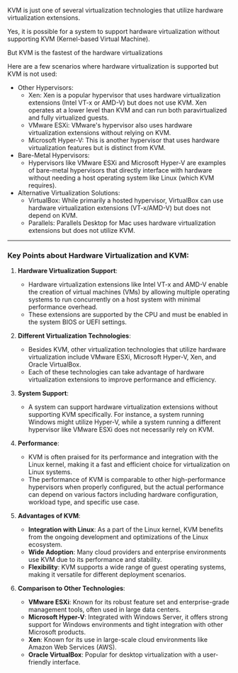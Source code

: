 
KVM is just one of several virtualization technologies that utilize hardware virtualization extensions. 

Yes, it is possible for a system to support hardware virtualization without supporting KVM (Kernel-based Virtual Machine). 

But KVM is the fastest of the hardware virtualizations 

Here are a few scenarios where hardware virtualization is supported but KVM is not used:

- Other Hypervisors:
	- Xen: Xen is a popular hypervisor that uses hardware virtualization extensions (Intel VT-x or AMD-V) but does not use KVM. Xen operates at a lower level than KVM and can run both paravirtualized and fully virtualized guests.
	- VMware ESXi: VMware's hypervisor also uses hardware virtualization extensions without relying on KVM.
	- Microsoft Hyper-V: This is another hypervisor that uses hardware virtualization features but is distinct from KVM.
- Bare-Metal Hypervisors:
	- Hypervisors like VMware ESXi and Microsoft Hyper-V are examples of bare-metal hypervisors that directly interface with hardware without needing a host operating system like Linux (which KVM requires).
- Alternative Virtualization Solutions:
	- VirtualBox: While primarily a hosted hypervisor, VirtualBox can use hardware virtualization extensions (VT-x/AMD-V) but does not depend on KVM.
	- Parallels: Parallels Desktop for Mac uses hardware virtualization extensions but does not utilize KVM.

---

### Key Points about Hardware Virtualization and KVM:

1. **Hardware Virtualization Support**:
    
    - Hardware virtualization extensions like Intel VT-x and AMD-V enable the creation of virtual machines (VMs) by allowing multiple operating systems to run concurrently on a host system with minimal performance overhead.
    - These extensions are supported by the CPU and must be enabled in the system BIOS or UEFI settings.
2. **Different Virtualization Technologies**:
    
    - Besides KVM, other virtualization technologies that utilize hardware virtualization include VMware ESXi, Microsoft Hyper-V, Xen, and Oracle VirtualBox.
    - Each of these technologies can take advantage of hardware virtualization extensions to improve performance and efficiency.
3. **System Support**:
    
    - A system can support hardware virtualization extensions without supporting KVM specifically. For instance, a system running Windows might utilize Hyper-V, while a system running a different hypervisor like VMware ESXi does not necessarily rely on KVM.
4. **Performance**:
    
    - KVM is often praised for its performance and integration with the Linux kernel, making it a fast and efficient choice for virtualization on Linux systems.
    - The performance of KVM is comparable to other high-performance hypervisors when properly configured, but the actual performance can depend on various factors including hardware configuration, workload type, and specific use case.
5. **Advantages of KVM**:
    
    - **Integration with Linux**: As a part of the Linux kernel, KVM benefits from the ongoing development and optimizations of the Linux ecosystem.
    - **Wide Adoption**: Many cloud providers and enterprise environments use KVM due to its performance and stability.
    - **Flexibility**: KVM supports a wide range of guest operating systems, making it versatile for different deployment scenarios.
6. **Comparison to Other Technologies**:
    
    - **VMware ESXi**: Known for its robust feature set and enterprise-grade management tools, often used in large data centers.
    - **Microsoft Hyper-V**: Integrated with Windows Server, it offers strong support for Windows environments and tight integration with other Microsoft products.
    - **Xen**: Known for its use in large-scale cloud environments like Amazon Web Services (AWS).
    - **Oracle VirtualBox**: Popular for desktop virtualization with a user-friendly interface.
